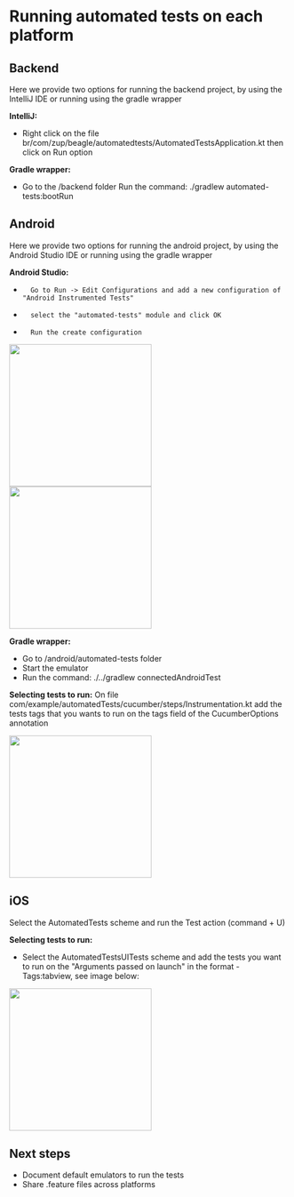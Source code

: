 # Running automated tests on each platform

## Backend

Here we provide two options for running the backend project, by using the IntelliJ IDE or running using the gradle wrapper
	
**IntelliJ:**
	
* 	Right click on the file br/com/zup/beagle/automatedtests/AutomatedTestsApplication.kt then click on Run option
	
**Gradle wrapper:**
	
* 	Go to the /backend folder
	Run the command: ./gradlew automated-tests:bootRun


## Android
	
Here we provide two options for running the android project, by using the Android Studio IDE or running using the gradle wrapper
	
**Android Studio:**

* 		Go to Run -> Edit Configurations and add a new configuration of "Android Instrumented Tests"
* 		select the "automated-tests" module and click OK
* 	 	Run the create configuration
		
<img src="https://i.ibb.co/3fpnNys/Captura-de-Tela-2020-09-28-a-s-14-10-31.png" height="256" />

<img src="https://i.ibb.co/HYMRG6Z/Captura-de-Tela-2020-09-28-a-s-14-10-44.png" height="256" />
			
**Gradle wrapper:**

* Go to /android/automated-tests folder
* Start the emulator
* Run the command: ./../gradlew connectedAndroidTest
	
**Selecting tests to run:**
	On file com/example/automatedTests/cucumber/steps/Instrumentation.kt add the tests tags that you wants to run on the tags field of the CucumberOptions annotation
	
<img src="https://i.ibb.co/17dn6Nw/Captura-de-Tela-2020-09-28-a-s-14-12-42.png" height="256" />


## iOS

Select the AutomatedTests scheme and run the Test action (command + U)

**Selecting tests to run:**

* Select the AutomatedTestsUITests scheme and add the tests you want to run on the "Arguments passed on launch" in the format -Tags:tabview, see image below:
	
<img src="https://i.ibb.co/M2GhFCF/Captura-de-Tela-2020-09-28-a-s-14-04-37.png" height="256" />

## Next steps

* Document default emulators to run the tests
* Share .feature files across platforms
